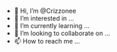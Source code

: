 - 👋 Hi, I’m @Crizzonee
- 👀 I’m interested in ...
- 🌱 I’m currently learning ...
- 💞️ I’m looking to collaborate on ...
- 📫 How to reach me ...

<!---
Crizzonee/Crizzonee is a ✨ special ✨ repository because its `README.md` (this file) appears on your GitHub profile.
You can click the Preview link to take a look at your changes.
--->
